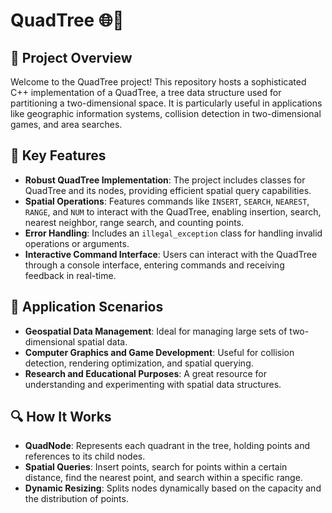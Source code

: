 # QuadTree 🌐🌳

## 🚀 Project Overview
Welcome to the QuadTree project! This repository hosts a sophisticated C++ implementation of a QuadTree, a tree data structure used for partitioning a two-dimensional space. It is particularly useful in applications like geographic information systems, collision detection in two-dimensional games, and area searches.

## 📌 Key Features
- **Robust QuadTree Implementation**: The project includes classes for QuadTree and its nodes, providing efficient spatial query capabilities.
- **Spatial Operations**: Features commands like `INSERT`, `SEARCH`, `NEAREST`, `RANGE`, and `NUM` to interact with the QuadTree, enabling insertion, search, nearest neighbor, range search, and counting points.
- **Error Handling**: Includes an `illegal_exception` class for handling invalid operations or arguments.
- **Interactive Command Interface**: Users can interact with the QuadTree through a console interface, entering commands and receiving feedback in real-time.

## 🎯 Application Scenarios
- **Geospatial Data Management**: Ideal for managing large sets of two-dimensional spatial data.
- **Computer Graphics and Game Development**: Useful for collision detection, rendering optimization, and spatial querying.
- **Research and Educational Purposes**: A great resource for understanding and experimenting with spatial data structures.

## 🔍 How It Works
- **QuadNode**: Represents each quadrant in the tree, holding points and references to its child nodes.
- **Spatial Queries**: Insert points, search for points within a certain distance, find the nearest point, and search within a specific range.
- **Dynamic Resizing**: Splits nodes dynamically based on the capacity and the distribution of points.
